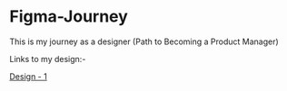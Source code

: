 # Figma-Journey
This is my journey as a designer (Path to Becoming a Product Manager)




Links to my design:-

<a href="https://github.com/UdayBhaskarDEV/Figma-Journey/blob/main/Design-1.PNG">Design - 1</a>
<a href=""></a>
